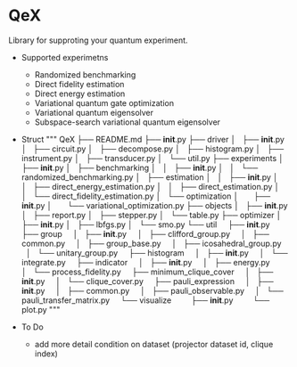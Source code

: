 # QeX

Library for supproting your quantum experiment.

- Supported experimetns
  - Randomized benchmarking
  - Direct fidelity estimation
  - Direct energy estimation
  - Variational quantum gate optimization
  - Variational quantum eigensolver
  - Subspace-search variational quantum eigensolver

- Struct
  """
  	QeX
	├── README.md
	├── __init__.py
	├── driver
	│   ├── __init__.py
	│   ├── circuit.py
	│   ├── decompose.py
	│   ├── histogram.py
	│   ├── instrument.py
	│   ├── transducer.py
	│   └── util.py
	├── experiments
	│   ├── __init__.py
	│   ├── benchmarking
	│   │   ├── __init__.py
	│   │   └── randomized_benchmarking.py
	│   ├── estimation
	│   │   ├── __init__.py
	│   │   ├── direct_energy_estimation.py
	│   │   ├── direct_estimation.py
	│   │   └── direct_fidelity_estimation.py
	│   └── optimization
	│       ├── __init__.py
	│       └── variational_optimization.py
	├── objects
	│   ├── __init__.py
	│   ├── report.py
	│   ├── stepper.py
	│   └── table.py
	├── optimizer
	│   ├── __init__.py
	│   ├── lbfgs.py
	│   └── smo.py
	└── util
	    ├── __init__.py
	    ├── group
	    │   ├── __init__.py
	    │   ├── clifford_group.py
	    │   ├── common.py
	    │   ├── group_base.py
	    │   ├── icosahedral_group.py
	    │   └── unitary_group.py
	    ├── histogram
	    │   ├── __init__.py
	    │   └── integrate.py
	    ├── indicator
	    │   ├── __init__.py
	    │   ├── energy.py
	    │   └── process_fidelity.py
	    ├── minimum_clique_cover
	    │   ├── __init__.py
	    │   └── clique_cover.py
	    ├── pauli_expression
	    │   ├── __init__.py
	    │   ├── common.py
	    │   ├── pauli_observable.py
	    │   └── pauli_transfer_matrix.py
	    └── visualize
	        ├── __init__.py
        └── plot.py
  """

- To Do
  - add more detail condition on dataset (projector dataset id, clique index)
